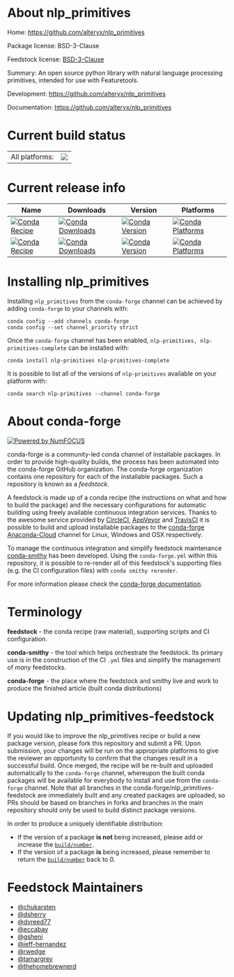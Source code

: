 About nlp_primitives
====================

Home: https://github.com/alteryx/nlp_primitives

Package license: BSD-3-Clause

Feedstock license: [BSD-3-Clause](https://github.com/conda-forge/nlp_primitives-feedstock/blob/master/LICENSE.txt)

Summary: An open source python library with natural language processing primitives, intended for use with Featuretools.

Development: https://github.com/alteryx/nlp_primitives

Documentation: https://github.com/alteryx/nlp_primitives

Current build status
====================


<table><tr><td>All platforms:</td>
    <td>
      <a href="https://dev.azure.com/conda-forge/feedstock-builds/_build/latest?definitionId=&branchName=master">
        <img src="https://dev.azure.com/conda-forge/feedstock-builds/_apis/build/status/nlp_primitives-feedstock?branchName=master">
      </a>
    </td>
  </tr>
</table>

Current release info
====================

| Name | Downloads | Version | Platforms |
| --- | --- | --- | --- |
| [![Conda Recipe](https://img.shields.io/badge/recipe-nlp--primitives-green.svg)](https://anaconda.org/conda-forge/nlp-primitives) | [![Conda Downloads](https://img.shields.io/conda/dn/conda-forge/nlp-primitives.svg)](https://anaconda.org/conda-forge/nlp-primitives) | [![Conda Version](https://img.shields.io/conda/vn/conda-forge/nlp-primitives.svg)](https://anaconda.org/conda-forge/nlp-primitives) | [![Conda Platforms](https://img.shields.io/conda/pn/conda-forge/nlp-primitives.svg)](https://anaconda.org/conda-forge/nlp-primitives) |
| [![Conda Recipe](https://img.shields.io/badge/recipe-nlp--primitives--complete-green.svg)](https://anaconda.org/conda-forge/nlp-primitives-complete) | [![Conda Downloads](https://img.shields.io/conda/dn/conda-forge/nlp-primitives-complete.svg)](https://anaconda.org/conda-forge/nlp-primitives-complete) | [![Conda Version](https://img.shields.io/conda/vn/conda-forge/nlp-primitives-complete.svg)](https://anaconda.org/conda-forge/nlp-primitives-complete) | [![Conda Platforms](https://img.shields.io/conda/pn/conda-forge/nlp-primitives-complete.svg)](https://anaconda.org/conda-forge/nlp-primitives-complete) |

Installing nlp_primitives
=========================

Installing `nlp_primitives` from the `conda-forge` channel can be achieved by adding `conda-forge` to your channels with:

```
conda config --add channels conda-forge
conda config --set channel_priority strict
```

Once the `conda-forge` channel has been enabled, `nlp-primitives, nlp-primitives-complete` can be installed with:

```
conda install nlp-primitives nlp-primitives-complete
```

It is possible to list all of the versions of `nlp-primitives` available on your platform with:

```
conda search nlp-primitives --channel conda-forge
```


About conda-forge
=================

[![Powered by
NumFOCUS](https://img.shields.io/badge/powered%20by-NumFOCUS-orange.svg?style=flat&colorA=E1523D&colorB=007D8A)](https://numfocus.org)

conda-forge is a community-led conda channel of installable packages.
In order to provide high-quality builds, the process has been automated into the
conda-forge GitHub organization. The conda-forge organization contains one repository
for each of the installable packages. Such a repository is known as a *feedstock*.

A feedstock is made up of a conda recipe (the instructions on what and how to build
the package) and the necessary configurations for automatic building using freely
available continuous integration services. Thanks to the awesome service provided by
[CircleCI](https://circleci.com/), [AppVeyor](https://www.appveyor.com/)
and [TravisCI](https://travis-ci.com/) it is possible to build and upload installable
packages to the [conda-forge](https://anaconda.org/conda-forge)
[Anaconda-Cloud](https://anaconda.org/) channel for Linux, Windows and OSX respectively.

To manage the continuous integration and simplify feedstock maintenance
[conda-smithy](https://github.com/conda-forge/conda-smithy) has been developed.
Using the ``conda-forge.yml`` within this repository, it is possible to re-render all of
this feedstock's supporting files (e.g. the CI configuration files) with ``conda smithy rerender``.

For more information please check the [conda-forge documentation](https://conda-forge.org/docs/).

Terminology
===========

**feedstock** - the conda recipe (raw material), supporting scripts and CI configuration.

**conda-smithy** - the tool which helps orchestrate the feedstock.
                   Its primary use is in the construction of the CI ``.yml`` files
                   and simplify the management of *many* feedstocks.

**conda-forge** - the place where the feedstock and smithy live and work to
                  produce the finished article (built conda distributions)


Updating nlp_primitives-feedstock
=================================

If you would like to improve the nlp_primitives recipe or build a new
package version, please fork this repository and submit a PR. Upon submission,
your changes will be run on the appropriate platforms to give the reviewer an
opportunity to confirm that the changes result in a successful build. Once
merged, the recipe will be re-built and uploaded automatically to the
`conda-forge` channel, whereupon the built conda packages will be available for
everybody to install and use from the `conda-forge` channel.
Note that all branches in the conda-forge/nlp_primitives-feedstock are
immediately built and any created packages are uploaded, so PRs should be based
on branches in forks and branches in the main repository should only be used to
build distinct package versions.

In order to produce a uniquely identifiable distribution:
 * If the version of a package **is not** being increased, please add or increase
   the [``build/number``](https://docs.conda.io/projects/conda-build/en/latest/resources/define-metadata.html#build-number-and-string).
 * If the version of a package **is** being increased, please remember to return
   the [``build/number``](https://docs.conda.io/projects/conda-build/en/latest/resources/define-metadata.html#build-number-and-string)
   back to 0.

Feedstock Maintainers
=====================

* [@chukarsten](https://github.com/chukarsten/)
* [@dsherry](https://github.com/dsherry/)
* [@dvreed77](https://github.com/dvreed77/)
* [@eccabay](https://github.com/eccabay/)
* [@gsheni](https://github.com/gsheni/)
* [@jeff-hernandez](https://github.com/jeff-hernandez/)
* [@rwedge](https://github.com/rwedge/)
* [@tamargrey](https://github.com/tamargrey/)
* [@thehomebrewnerd](https://github.com/thehomebrewnerd/)

